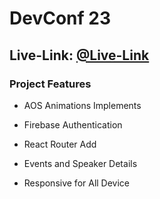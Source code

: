 # DevConf 23

## Live-Link: [@Live-Link](https://github.com/programming-hero-web-course-4/b8a9-event-management-rabby-web)

### Project Features

- AOS Animations Implements

- Firebase Authentication

- React Router Add

- Events and Speaker Details

- Responsive for All Device
